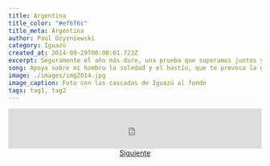 ```yaml
---
title: Argentina
title_color: "#ef6f6c"
title_meta: Argentina
author: Paul Ozyzniewski
category: Iguazú
created_at: 2014-09-29T00:00:01.723Z
excerpt: Seguramente el año más duro, una prueba que superamos juntos y nos llevó a un lugar alusinante. Definitivamente, las emociones a 100...
song: Apoya sobre mi hombro la soledad y el hastío, que te provoca la gente que ve desde el graderío, tergiversadas las cosas, llamando lluvia al rocío, vergüenza a una desvergüenza y a un gran amor, amorío.
image: ./images/img2014.jpg
image_caption: Foto con las cascadas de Iguazú al fondo
tags: tag1, tag2
---
```


<div>
    <iframe src="https://open.spotify.com/embed/track/4yFh7nPh5ju568zPyAnl7I" width="100%" height="80" frameborder="0" allowtransparency="true" allow="encrypted-media"></iframe>
</div>

<center><a href="/blog/2010/">Siguiente</a></center>